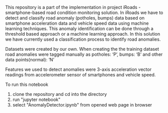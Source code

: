 This repository is a part of the implementation in project iRoads - smartphone-based road condition monitoring solution. In iRoads we have to detect and classify road anomaly (potholes, bumps) data based on smartphone acceleration data and vehicle speed data using machine learning techniques. This anomaly identification can be done through a threshold based approach  or a machine learning approach. In this solution we have currently used a classification process to identify road anomalies. 

Datasets were created by our own. When creating the the training dataset road anomalies were tagged manually as
      potholes: ‘P’,
      bumps: ‘B’ and 
      other data points(normal): ‘N’

Features we used to detect anomalies were 3-axis acceleration vector readings from accelerometer sensor of smartphones and vehicle speed. 

To run this notebook
  1. clone the repository and cd into the directory
  2. run "jupyter notebook"
  3. select "AnomalyDetector.ipynb" from opened web page in browser
